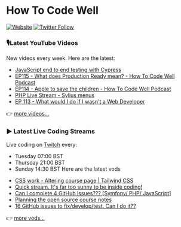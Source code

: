 # How To Code Well

[![Website](https://img.shields.io/twitch/status/howtocodewell?color=pink&label=LIVE%20CODING%20ON%20TWITCH&logoColor=%3D&style=for-the-badge)](https://howtocodewell.net/live)
[![Twitter Follow](https://img.shields.io/twitter/follow/howtocodewell?color=pink&logo=twitter&style=for-the-badge)](https://twitter.com/intent/follow?original_referer=https%3A%2F%2Fgithub.com%2Fhowtocodewell&screen_name=howtocodewell)


### 🎙️Latest YouTube Videos
New videos every week.  Here are the latest:
<!-- YOUTUBE-HTCW:START -->
- [JavaScript end to end testing with Cypress](https://www.youtube.com/watch?v=-Hcdzm562BU)
- [EP115 - What does Production Ready mean? - How To Code Well Podcast](https://www.youtube.com/watch?v=3oGcV5QND14)
- [EP114 - Apple to save the children - How To Code Well Podcast](https://www.youtube.com/watch?v=Nf-GtNbcS2g)
- [PHP Live Stream - Sylius menus](https://www.youtube.com/watch?v=4EtQyxoakb0)
- [EP 113 - What would I do if I wasn't a Web Developer](https://www.youtube.com/watch?v=w8szemdgLNU)
<!-- YOUTUBE-HTCW:END -->

👉 [more videos...](https://youtube.com/howtocodewell)

### ▶️ Latest Live Coding Streams
Live coding on [Twitch](https://howtocodewell.net/live) every:
- Tuesday 07:00 BST
- Thursday 21:00 BST
- Sunday 14:30 BST
Here are the latest vods

<!-- YOUTUBE-HTCW-LIVE:START -->
- [CSS work - Altering course page | Tailwind CSS](https://www.youtube.com/watch?v=k2rWFQj75vg)
- [Quick stream.  It's far too sunny to be inside coding!](https://www.youtube.com/watch?v=Q0F7Ack9teA)
- [Can I complete 4 GitHub issues??? [Symfony/ PHP/ JavaScript]](https://www.youtube.com/watch?v=ddx5KJGJNm0)
- [Planning the open source course notes](https://www.youtube.com/watch?v=d6DKaSZuhf4)
- [16 GitHub issues to fix/develop/test.  Can I do it??](https://www.youtube.com/watch?v=eDIaV7bKP7w)
<!-- YOUTUBE-HTCW-LIVE:END -->

👉 [more vods...](https://youtube.com/howtocodewelllive)